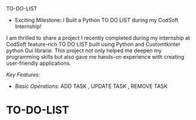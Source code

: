 TO-DO-LIST
* Exciting Milestone: I Built a Python TO DO LIST during my CodSoft Internship!

I am thrilled to share a project I recently completed during my internship at CodSoft feature-rich TO DO LIST built using Python and Customtkinter python Gui librarie.
This project not only helped me deepen my programming skills but also gave me hands-on experience with creating user-friendly applications.

*Key Features:*

- *Basic Operations:* ADD TASK , UPDATE TASK , REMOVE TASK 
# TO-DO-LIST
